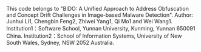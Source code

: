 This code belongs to "BIDO: A Unified Approach to Address Obfuscation and Concept Drift Challenges in Image-based Malware Detection".
Author:  Junhui Li1, Chengbin Feng2, Zhiwei Yang1, Qi Mo1 and Wei Wang1.
Institution1：Software School, Yunnan University, Kunming, Yunnan 650091 China.
Institution2：School of Information Systems, University of New South Wales, Sydney, NSW 2052 Australia.
